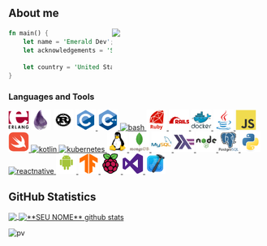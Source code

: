 ## About me

<img align="right" width="300" src="https://media.tenor.com/pT_eK7L76OEAAAAC/coding-computer-coding.gif" />

```rust
fn main() {
    let name = 'Emerald Dev';
    let acknowledgements = 'Software Engineer';

    let country = 'United States';
}

```

<h3 align="left">Languages and Tools</h3>
<p align="left"> 
<a href="https://www.erlang.org/" target="_blank"> <img src="https://raw.githubusercontent.com/devicons/devicon/master/icons/erlang/erlang-original-wordmark.svg" alt="erlang" "width="40" height="40"/></a>
<a href="https://www.elixir-lang.org/" target="_blank"> <img src="https://raw.githubusercontent.com/devicons/devicon/master/icons/elixir/elixir-original.svg" alt="elixir" "width="40" height="40"/></a>
<a href="https://www.rust-lang.org/" target="_blank"> <img src="https://raw.githubusercontent.com/vorillaz/devicons/ba75593fdf8d66496676a90cbf127d721f73e961/!SVG/rust.svg" alt="rust"width="40" height="40"/></a>
<a href="https://www.cprogramming.com/" target="_blank"> <img src="https://raw.githubusercontent.com/devicons/devicon/master/icons/c/c-original.svg" alt="c" width="40" height="40"/> </a> 
<a href="https://www.w3schools.com/cpp/" target="_blank"> <img src="https://raw.githubusercontent.com/devicons/devicon/master/icons/cplusplus/cplusplus-original.svg" alt="cplusplus" width="40" height="40"/> </a> 
<a href="https://www.gnu.org/software/bash/" target="_blank"> <img src="https://www.vectorlogo.zone/logos/gnu_bash/gnu_bash-icon.svg" alt="bash" width="40" height="40"/> </a>
<a href="https://www.ruby-lang.org" target="_blank"> <img src="https://raw.githubusercontent.com/devicons/devicon/master/icons/ruby/ruby-plain-wordmark.svg" alt="ruby" width="40" height="40"/> </a>
<a href="https://www.rubyonrails.org" target="_blank"> <img src="https://raw.githubusercontent.com/devicons/devicon/master/icons/rails/rails-plain-wordmark.svg" alt="rails" width="40" height="40"/> </a>
<a href="https://www.docker.com/" target="_blank"> <img src="https://raw.githubusercontent.com/devicons/devicon/master/icons/docker/docker-original-wordmark.svg" alt="docker" width="40" height="40"/> </a> 
<a href="https://www.java.com" target="_blank"> <img src="https://raw.githubusercontent.com/devicons/devicon/master/icons/java/java-original.svg" alt="java" width="40" height="40"/> </a>
<a href="https://developer.mozilla.org/en-US/docs/Web/JavaScript" target="_blank"> <img src="https://raw.githubusercontent.com/devicons/devicon/master/icons/javascript/javascript-original.svg" alt="javascript" width="40" height="40"/> </a> 
<a href="https://swift.org" target="_blank"> <img src="https://github.com/devicons/devicon/blob/master/icons/swift/swift-original.svg" alt="swift" width="40" height="40"/> </a>
<a href="https://kotlinlang.org" target="_blank"> <img src="https://www.vectorlogo.zone/logos/kotlinlang/kotlinlang-icon.svg" alt="kotlin" width="40" height="40"/> </a>
<a href="https://kubernetes.io" target="_blank"> <img src="https://www.vectorlogo.zone/logos/kubernetes/kubernetes-icon.svg" alt="kubernetes" width="40" height="40"/> </a> 
<a href="https://www.linux.org/" target="_blank"> <img src="https://raw.githubusercontent.com/devicons/devicon/master/icons/linux/linux-original.svg" alt="linux" width="40" height="40"/> </a> 
<a href="https://www.mongodb.com/" target="_blank"> <img src="https://raw.githubusercontent.com/devicons/devicon/master/icons/mongodb/mongodb-original-wordmark.svg" alt="mongodb" width="40" height="40"/> </a>
<a href="https://www.mysql.com/" target="_blank"> <img src="https://raw.githubusercontent.com/devicons/devicon/master/icons/mysql/mysql-original-wordmark.svg" alt="mysql" width="40" height="40"/> </a> 
<a href="https://www.haskell.org" target="_blank"> <img src="https://github.com/devicons/devicon/blob/master/icons/haskell/haskell-original.svg" alt="haskell" width="40" height="40"/> </a> 
<a href="https://nodejs.org" target="_blank"> <img src="https://raw.githubusercontent.com/devicons/devicon/master/icons/nodejs/nodejs-original-wordmark.svg" alt="nodejs" width="40" height="40"/> </a>
<a href="https://www.postgresql.org" target="_blank"> <img src="https://raw.githubusercontent.com/devicons/devicon/master/icons/postgresql/postgresql-original-wordmark.svg" alt="postgresql" width="40" height="40"/> </a> 
<a href="https://www.python.org" target="_blank"> <img src="https://raw.githubusercontent.com/devicons/devicon/master/icons/python/python-original.svg" alt="python" width="40" height="40"/> </a> 
<a href="https://reactnative.dev/" target="_blank"> <img src="https://reactnative.dev/img/header_logo.svg" alt="reactnative" width="40" height="40"/> </a> 
<a href="https://developer.android.com" target="_blank"> <img src="https://raw.githubusercontent.com/devicons/devicon/master/icons/android/android-original-wordmark.svg" alt="android" width="40" height="40"/> </a>
<a href="https://www.tensorflow.org" target="_blank"> <img src="https://raw.githubusercontent.com/devicons/devicon/master/icons/tensorflow/tensorflow-original.svg" alt="tensorflow" width="40" height="40"/> </a>
<a href="https://www.raspberrypi.com/" target="_blank"> <img src="https://raw.githubusercontent.com/devicons/devicon/master/icons/raspberrypi/raspberrypi-original.svg" alt="raspberrypi" width="40" height="40"/> </a>
<a href="https://code.visualstudio.com/" target="_blank"> <img src="https://github.com/devicons/devicon/blob/master/icons/visualstudio/visualstudio-plain.svg" alt="visualstudio" width="40" height="40"/> </a>
<a href="https://developer.apple.com/xcode/" target="_blank"> <img src="https://raw.githubusercontent.com/devicons/devicon/master/icons/xcode/xcode-original.svg" alt="xcode" width="40" height="40"/> </a> </p>


## **GitHub Statistics**

<a href="https://github.com/EmeraldDev110">
  <img align="center" src="https://github-readme-stats.vercel.app/api/top-langs/?username=emeralddev110&theme=dracula&hide_langs_below=1" />
</a>

<a href="https://github.com/Gurupreet">
 <img align="center" src="https://github-readme-stats.vercel.app/api?username=emeralddev110&show_icons=true&theme=dracula&line_height=27" alt="**SEU NOME** github stats"/>
</a>

![pv](https://pageview.vercel.app/?github_user=emeralddev110)
